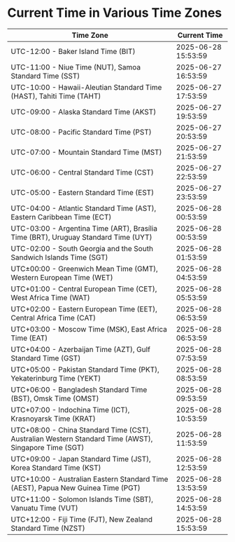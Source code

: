# Current Time in Various Time Zones

| Time Zone | Current Time |
|-----------|--------------|
| UTC-12:00 - Baker Island Time (BIT) | 2025-06-28 15:53:59 |
| UTC-11:00 - Niue Time (NUT), Samoa Standard Time (SST) | 2025-06-27 16:53:59 |
| UTC-10:00 - Hawaii-Aleutian Standard Time (HAST), Tahiti Time (TAHT) | 2025-06-27 17:53:59 |
| UTC-09:00 - Alaska Standard Time (AKST) | 2025-06-27 19:53:59 |
| UTC-08:00 - Pacific Standard Time (PST) | 2025-06-27 20:53:59 |
| UTC-07:00 - Mountain Standard Time (MST) | 2025-06-27 21:53:59 |
| UTC-06:00 - Central Standard Time (CST) | 2025-06-27 22:53:59 |
| UTC-05:00 - Eastern Standard Time (EST) | 2025-06-27 23:53:59 |
| UTC-04:00 - Atlantic Standard Time (AST), Eastern Caribbean Time (ECT) | 2025-06-28 00:53:59 |
| UTC-03:00 - Argentina Time (ART), Brasília Time (BRT), Uruguay Standard Time (UYT) | 2025-06-28 00:53:59 |
| UTC-02:00 - South Georgia and the South Sandwich Islands Time (SGT) | 2025-06-28 01:53:59 |
| UTC±00:00 - Greenwich Mean Time (GMT), Western European Time (WET) | 2025-06-28 04:53:59 |
| UTC+01:00 - Central European Time (CET), West Africa Time (WAT) | 2025-06-28 05:53:59 |
| UTC+02:00 - Eastern European Time (EET), Central Africa Time (CAT) | 2025-06-28 06:53:59 |
| UTC+03:00 - Moscow Time (MSK), East Africa Time (EAT) | 2025-06-28 06:53:59 |
| UTC+04:00 - Azerbaijan Time (AZT), Gulf Standard Time (GST) | 2025-06-28 07:53:59 |
| UTC+05:00 - Pakistan Standard Time (PKT), Yekaterinburg Time (YEKT) | 2025-06-28 08:53:59 |
| UTC+06:00 - Bangladesh Standard Time (BST), Omsk Time (OMST) | 2025-06-28 09:53:59 |
| UTC+07:00 - Indochina Time (ICT), Krasnoyarsk Time (KRAT) | 2025-06-28 10:53:59 |
| UTC+08:00 - China Standard Time (CST), Australian Western Standard Time (AWST), Singapore Time (SGT) | 2025-06-28 11:53:59 |
| UTC+09:00 - Japan Standard Time (JST), Korea Standard Time (KST) | 2025-06-28 12:53:59 |
| UTC+10:00 - Australian Eastern Standard Time (AEST), Papua New Guinea Time (PGT) | 2025-06-28 13:53:59 |
| UTC+11:00 - Solomon Islands Time (SBT), Vanuatu Time (VUT) | 2025-06-28 14:53:59 |
| UTC+12:00 - Fiji Time (FJT), New Zealand Standard Time (NZST) | 2025-06-28 15:53:59 |
